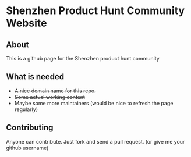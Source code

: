 # Shenzhen Product Hunt Community Website
## About
This is a github page for the Shenzhen product hunt community

## What is needed
* ~~A nice domain name for this repo.~~
* ~~Some actual working content~~
* Maybe some more maintainers (would be nice to refresh the page regularly)


## Contributing
Anyone can contribute. Just fork and send a pull request. (or give me your github username)
